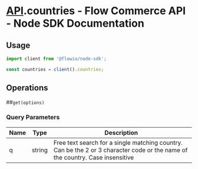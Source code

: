 # [API](README.md).countries - Flow Commerce API - Node SDK Documentation



## Usage

```JavaScript
import client from '@flowio/node-sdk';

const countries = client().countries;
```

## Operations

##`get(options)`


### Query Parameters

| Name  | Type | Description |
| ---- | ---- | ---- |
| q | string | Free text search for a single matching country. Can be the 2 or 3 character code or the name of the country. Case insensitive |

